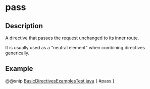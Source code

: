 <a id="pass-java"></a>
# pass

## Description

A directive that passes the request unchanged to its inner route.

It is usually used as a "neutral element" when combining directives generically.

## Example

@@snip [BasicDirectivesExamplesTest.java](../../../../../../../test/java/docs/http/javadsl/server/directives/BasicDirectivesExamplesTest.java) { #pass }